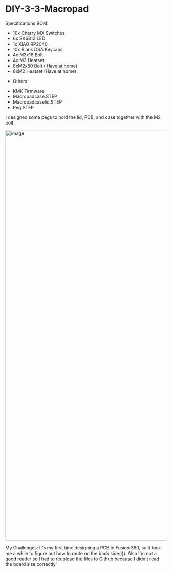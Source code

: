 # DIY-3-3-Macropad
Specifications
BOM:
+ 10x Cherry MX Switches
+	6x SK6812 LED
+	1x XIAO RP2040
+	10x Blank DSA Keycaps
+	4x M3x16 Bolt
+	4x M3 Heatset
+   8xM2x50 Bolt ( Have at home)
+   8xM2 Heatset (Have at home)

  
- Others:
+	KMK Firmware
+	Macropadcase.STEP
+	Macropadcaselid.STEP
+ Peg.STEP

I designed some pegs to hold the lid, PCB, and case together with the M2 bolt.

<img width="1946" height="1282" alt="image" src="https://github.com/user-attachments/assets/70082bf8-7d66-450e-a7bf-fad45743015c" />

My Challenges:
It's my first time designing a PCB in Fusion 360, so it took me a while to figure out how to route on the back side:))).
Also I'm not a good reader so I had to reupload the files to Github because I didn't read the board size correctly'
 	 	 



